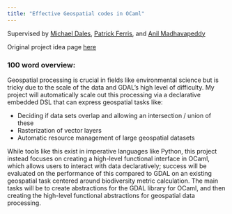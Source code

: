 ```yaml
---
title: "Effective Geospatial codes in OCaml"
---
```


Supervised by [Michael Dales](https://mynameismwd.org/), [Patrick Ferris](https://patrick.sirref.org/), and [Anil Madhavapeddy](https://anil.recoil.org/)

Original project idea page [here](https://anil.recoil.org/ideas/effective-geospatial-code/)

### 100 word overview:
Geospatial processing is crucial in fields like environmental science but is tricky due to the scale of the data and GDAL’s high level of difficulty. My project will automatically scale out this processing via a declarative embedded DSL that can express geospatial tasks like:

- Deciding if data sets overlap and allowing an intersection / union of these
- Rasterization of vector layers
- Automatic resource management of large geospatial datasets

While tools like this exist in imperative languages like Python, this project instead focuses on creating a high-level functional interface in OCaml, which allows users to interact with data declaratively; success will be evaluated on the performance of this compared to GDAL on an existing geospatial task centered around biodiversity metric calculation. The main tasks will be to create abstractions for the GDAL library for OCaml, and then creating the high-level functional abstractions for geospatial data processing. 

